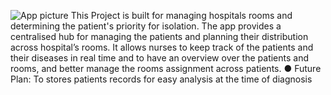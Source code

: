 ![App picture](https://github.com/margiki/NHS-nodejs-webapp/blob/master/github_readme_photos/main_picture.jpg)
This Project is built for managing hospitals rooms and determining the patient's priority for isolation. The app provides a
centralised hub for managing the patients and planning their distribution across hospital’s rooms. It allows nurses to keep track
of the patients and their diseases in real time and to have an overview over the patients and rooms, and better manage the
rooms assignment across patients.
● Future Plan: To stores patients records for easy analysis at the time of diagnosis
